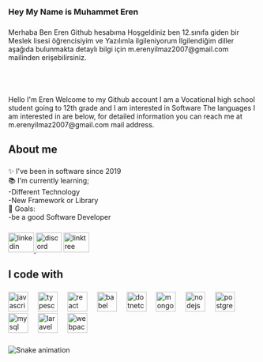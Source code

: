 <h3 align="left">Hey My Name is Muhammet Eren</h3>

###

<p align="left">Merhaba Ben Eren Github hesabıma Hoşgeldiniz ben 12.sınıfa giden bir Meslek lisesi öğrencisiyim ve Yazılımla ilgileniyorum İlgilendiğim diller aşağıda bulunmakta detaylı bilgi için m.erenyilmaz2007@gmail.com mailinden erişebilirsiniz.<br><br><br><br><br>Hello  I'm Eren Welcome to my Github account I am a Vocational high school student going to 12th grade and I am interested in Software The languages I am interested in are below, for detailed information you can reach me at m.erenyilmaz2007@gmail.com mail address.</p>

###

<h2 align="left">About me</h2>

###

<p align="left">✨ I've been in software since 2019<br>📚 I'm currently learning; <br>-Different Technology<br>-New Framework or Library <br>🎯 Goals: <br>-be a good Software Developer</p>

###

<div align="left">
  <a href="https://www.linkedin.com/in/m-eren-yılmaz-4127b1261/" target="_blank">
    <img src="https://raw.githubusercontent.com/maurodesouza/profile-readme-generator/master/src/assets/icons/social/linkedin/default.svg" width="52" height="40" alt="linkedin logo"  />
  </a>
  <img src="https://raw.githubusercontent.com/maurodesouza/profile-readme-generator/master/src/assets/icons/social/discord/default.svg" width="52" height="40" alt="discord logo"  />
  <a href="https://linktr.ee/merenylmz" target="_blank">
    <img src="https://raw.githubusercontent.com/maurodesouza/profile-readme-generator/master/src/assets/icons/social/linktree/default.svg" width="52" height="40" alt="linktree logo"  />
  </a>
</div>

###

<h2 align="left">I code with</h2>

###

<div align="left">
  <img src="https://cdn.jsdelivr.net/gh/devicons/devicon/icons/javascript/javascript-original.svg" height="40" alt="javascript logo"  />
  <img width="12" />
  <img src="https://cdn.jsdelivr.net/gh/devicons/devicon/icons/typescript/typescript-original.svg" height="40" alt="typescript logo"  />
  <img width="12" />
  <img src="https://cdn.jsdelivr.net/gh/devicons/devicon/icons/react/react-original.svg" height="40" alt="react logo"  />
  <img width="12" />
  <img src="https://cdn.jsdelivr.net/gh/devicons/devicon/icons/babel/babel-original.svg" height="40" alt="babel logo"  />
  <img width="12" />
  <img src="https://cdn.jsdelivr.net/gh/devicons/devicon/icons/dotnetcore/dotnetcore-original.svg" height="40" alt="dotnetcore logo"  />
  <img width="12" />
  <img src="https://cdn.jsdelivr.net/gh/devicons/devicon/icons/mongodb/mongodb-original.svg" height="40" alt="mongodb logo"  />
  <img width="12" />
  <img src="https://cdn.jsdelivr.net/gh/devicons/devicon/icons/nodejs/nodejs-original.svg" height="40" alt="nodejs logo"  />
  <img width="12" />
  <img src="https://cdn.simpleicons.org/postgresql/4169E1" height="40" alt="postgresql logo"  />
  <img width="12" />
  <img src="https://cdn.simpleicons.org/mysql/4479A1" height="40" alt="mysql logo"  />
  <img width="12" />
  <img src="https://cdn.simpleicons.org/laravel/FF2D20" height="40" alt="laravel logo"  />
  <img width="12" />
  <img src="https://cdn.simpleicons.org/webpack/8DD6F9" height="40" alt="webpack logo"  />
</div>

###

<img src="https://raw.githubusercontent.com/Merenylmz/Merenylmz/output/snake.svg" alt="Snake animation" />

###
